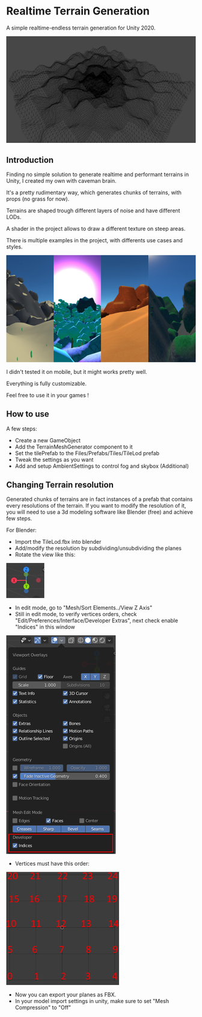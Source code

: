 # Realtime Terrain Generation

 A simple realtime-endless terrain generation for Unity 2020.

![Screenshot](/Assets/Files/Screenshots/Screenshot2.jpg?raw=true "Screenshot")


## Introduction

Finding no simple solution to generate realtime and performant terrains in Unity, I created my own with caveman brain.

It's a pretty rudimentary way, which generates chunks of terrains, with props (no grass for now).

Terrains are shaped trough different layers of noise and have different LODs. 

A shader in the project allows to draw a different texture on steep areas.

There is multiple examples in the project, with differents use cases and styles.

![Screenshot](/Assets/Files/Screenshots/Screenshot6.jpg?raw=true "Screenshot")

I didn't tested it on mobile, but it might works pretty well.

Everything is fully customizable.

Feel free to use it in your games !


## How to use

A few steps:
- Create a new GameObject
- Add the TerrainMeshGenerator component to it
- Set the tilePrefab to the Files/Prefabs/Tiles/TileLod prefab
- Tweak the settings as you want
- Add and setup AmbientSettings to control fog and skybox (Additional)


## Changing Terrain resolution

Generated chunks of terrains are in fact instances of a prefab that contains every resolutions of the terrain. 
If you want to modify the resolution of it, you will need to use a 3d modeling software like Blender (free) and achieve few steps.

For Blender:
- Import the TileLod.fbx into blender
- Add/modify the resolution by subdividing/unsubdividing the planes
- Rotate the view like this:

![Blender View](/Assets/Files/Screenshots/BlenderView.JPG?raw=true "Blender View")
- In edit mode, go to "Mesh/Sort Elements../View Z Axis"
- Still in edit mode, to verify vertices orders, check "Edit/Preferences/Interface/Developer Extras", next check enable "Indices" in this window

![Blender Viewport Overlays window](/Assets/Files/Screenshots/BlenderWindow.png?raw=true "Blender Viewport Overlays window")

- Vertices must have this order:

![Blender Vertices Order](/Assets/Files/Screenshots/VerticesOrder.jpg?raw=true "Blender Vertices Order")
  
- Now you can export your planes as FBX.
- In your model import settings in unity, make sure to set "Mesh Compression" to "Off"




